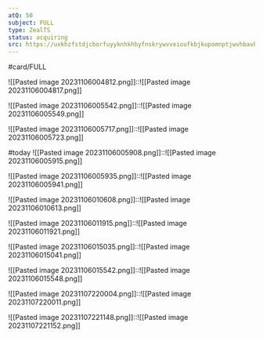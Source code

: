 ```yaml
---
atQ: 50
subject: FULL
type: ZealTS
status: acquiring
src: https://uxkhzfstdjcborfuyyknhkhbyfnskrywvveioufkbjkupomnptjwvhbavkysuhi.vercel.app/solution.html?testId=61daaf188bd490121af6b789&test_id=33
---
```

#card/FULL 

![[Pasted image 20231106004812.png]]::![[Pasted image 20231106004817.png]] <!--SR:!2023-11-20,9,270-->

![[Pasted image 20231106005542.png]]::![[Pasted image 20231106005549.png]] <!--SR:!2023-11-24,13,270-->

![[Pasted image 20231106005717.png]]::![[Pasted image 20231106005723.png]] <!--SR:!2023-11-14,3,199-->

#today ![[Pasted image 20231106005908.png]]::![[Pasted image 20231106005915.png]] <!--SR:!2023-11-09,1,230-->

![[Pasted image 20231106005935.png]]::![[Pasted image 20231106005941.png]]



![[Pasted image 20231106010608.png]]::![[Pasted image 20231106010613.png]]

![[Pasted image 20231106011915.png]]::![[Pasted image 20231106011921.png]] <!--SR:!2023-11-14,3,199-->

 <!--SR:!2023-11-11,3,250-->

![[Pasted image 20231106015035.png]]::![[Pasted image 20231106015041.png]] <!--SR:!2023-11-13,3,268-->

![[Pasted image 20231106015542.png]]::![[Pasted image 20231106015548.png]] <!--SR:!2023-11-13,2,179-->

![[Pasted image 20231107220004.png]]::![[Pasted image 20231107220011.png]]

![[Pasted image 20231107221148.png]]::![[Pasted image 20231107221152.png]] <!--SR:!2023-11-13,2,179-->

